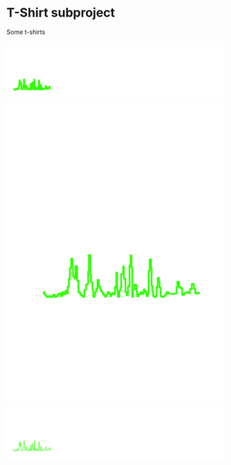 # T-Shirt subproject

Some t-shirts

![logo-horizontal-tshirt-black-modified.svg](logo-horizontal-tshirt-black-modified.svg "logo-horizontal-tshirt-black-modified.svg")
![logo-shirt-black.svg](logo-shirt-black.svg "logo-shirt-black.svg")
![logo-horizontal-tshirt-black.svg](logo-horizontal-tshirt-black.svg "logo-horizontal-tshirt-black.svg")
